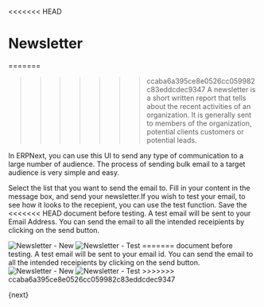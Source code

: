 <<<<<<< HEAD
# Newsletter

=======
>>>>>>> ccaba6a395ce8e0526cc059982c83eddcdec9347
A newsletter is a short written report that tells about the recent activities
of an organization. It is generally sent to members of the organization,
potential clients customers or potential leads.

In ERPNext, you can use this UI to send any type of communication to a large
number of audience. The process of sending bulk email to a target audience is
very simple and easy.

Select the list that you want to send the email to. Fill in your content in
the message box, and send your newsletter.If you wish to test your email, to
see how it looks to the recepient, you can use the test function. Save the
<<<<<<< HEAD
document before testing. A test email will be sent to your Email Address. You can
send the email to all the intended receipients by clicking on the send button.

<img class="screenshot" alt="Newsletter - New" src="/docs/assets/img/crm/newsletter-new.png">

<img class="screenshot" alt="Newsletter - Test" src="/docs/assets/img/crm/newsletter-test.png">
=======
document before testing. A test email will be sent to your email id. You can
send the email to all the intended receipients by clicking on the send button.

<img class="screenshot" alt="Newsletter - New" src="{{docs_base_url}}/assets/img/crm/newsletter-new.png">

<img class="screenshot" alt="Newsletter - Test" src="{{docs_base_url}}/assets/img/crm/newsletter-test.png">
>>>>>>> ccaba6a395ce8e0526cc059982c83eddcdec9347

{next}
